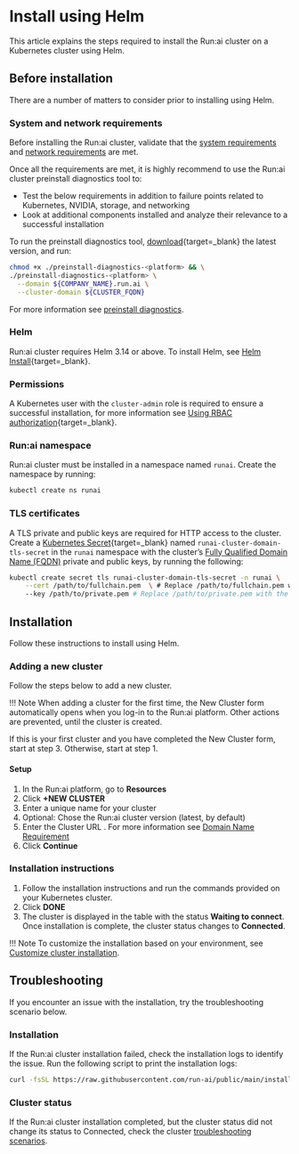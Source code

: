 # Install using Helm

This article explains the steps required to install the Run:ai cluster on a Kubernetes cluster using Helm.

## Before installation

There are a number of matters to consider prior to installing using Helm.

### System and network requirements

Before installing the Run:ai cluster, validate that the [system requirements](./system-requirements.md) and [network requirements](./network-requirements.md) are met.

Once all the requirements are met, it is highly recommend to use the Run:ai cluster preinstall diagnostics tool to:

* Test the below requirements in addition to failure points related to Kubernetes, NVIDIA, storage, and networking
* Look at additional components installed and analyze their relevance to a successful installation

To run the preinstall diagnostics tool, [download](https://runai.jfrog.io/ui/native/pd-cli-prod/preinstall-diagnostics-cli/){target=\_blank} the latest version, and run:


``` bash
chmod +x ./preinstall-diagnostics-<platform> && \
./preinstall-diagnostics-<platform> \
  --domain ${COMPANY_NAME}.run.ai \
  --cluster-domain ${CLUSTER_FQDN}
```

For more information see [preinstall diagnostics](https://github.com/run-ai/preinstall-diagnostics).

### Helm

Run:ai cluster requires Helm 3.14 or above. To install Helm, see [Helm Install](https://helm.sh/docs/helm/helm_install/){target=\_blank}.

### Permissions

A Kubernetes user with the `cluster-admin` role is required to ensure a successful installation, for more information see [Using RBAC authorization](https://kubernetes.io/docs/reference/access-authn-authz/rbac/){target=\_blank}.

### Run:ai namespace

Run:ai cluster must be installed in a namespace named `runai`. Create the namespace by running:

```bash
kubectl create ns runai
```

### TLS certificates

A TLS private and public keys are required for HTTP access to the cluster. Create a [Kubernetes Secret](https://kubernetes.io/docs/concepts/configuration/secret/){target=\_blank} named `runai-cluster-domain-tls-secret` in the `runai` namespace with the cluster’s [Fully Qualified Domain Name (FQDN)](./system-requirements.md#fully-qualified-domain-name-fqdn) private and public keys, by running the following:

```bash
kubectl create secret tls runai-cluster-domain-tls-secret -n runai \
    --cert /path/to/fullchain.pem  \ # Replace /path/to/fullchain.pem with the actual path to your TLS certificate
    --key /path/to/private.pem # Replace /path/to/private.pem with the actual path to your private key
```

## Installation

Follow these instructions to install using Helm.

### Adding a new cluster

Follow the steps below to add a new cluster.

!!! Note When adding a cluster for the first time, the New Cluster form automatically opens when you log-in to the Run:ai platform. Other actions are prevented, until the cluster is created.

If this is your first cluster and you have completed the New Cluster form, start at step 3. Otherwise, start at step 1.

#### Setup

1. In the Run:ai platform, go to **Resources**
2. Click **+NEW CLUSTER**
3. Enter a unique name for your cluster
4. Optional: Chose the Run:ai cluster version (latest, by default)
5. Enter the Cluster URL . For more information see [Domain Name Requirement](./system-requirements.md#domain-name-requirement)
6. Click **Continue**

### Installation instructions

1. Follow the installation instructions and run the commands provided on your Kubernetes cluster.
2. Click **DONE**
3. The cluster is displayed in the table with the status **Waiting to connect**. Once installation is complete, the cluster status changes to **Connected**.

!!! Note To customize the installation based on your environment, see [Customize cluster installation](./customized-installation.md).

## Troubleshooting

If you encounter an issue with the installation, try the troubleshooting scenario below.

### Installation

If the Run:ai cluster installation failed, check the installation logs to identify the issue. Run the following script to print the installation logs:

```bash
curl -fsSL https://raw.githubusercontent.com/run-ai/public/main/installation/get-installation-logs.sh
```

### Cluster status

If the Run:ai cluster installation completed, but the cluster status did not change its status to Connected, check the cluster [troubleshooting scenarios](../infrastructure-procedures/clusters.md#troubleshooting-scenarios).
